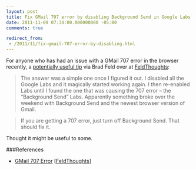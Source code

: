 ```yaml
---
layout: post
title: Fix GMail 707 error by disabling Background Send in Google Labs
date: 2011-11-09 07:34:00.000000000 -05:00
comments: true

redirect_from: 
 - /2011/11/fix-gmail-707-error-by-disabling.html
---
```

For anyone who has had an issue with a GMail 707 error in the browser recently, a [potentially useful tip](http://www.feld.com/wp/archives/2011/11/gmail-707-error.html) via Brad Feld over at [FeldThoughts](http://www.feld.com/wp/):

>The answer was a simple one once I figured it out. I disabled all the Google Labs and it magically started working again. I then re-enabled Labs until I found the one that was causing the 707 error – the “Background Send” Labs. Apparently something broke over the weekend with Background Send and the newest browser version of Gmail.

>If you are getting a 707 error, just turn off Background Send. That should fix it.

Thought it might be useful to some.

###References
* [GMail 707 Error](http://www.feld.com/wp/archives/2011/11/gmail-707-error.html) [[FeldThoughts](http://www.feld.com/wp/)]
